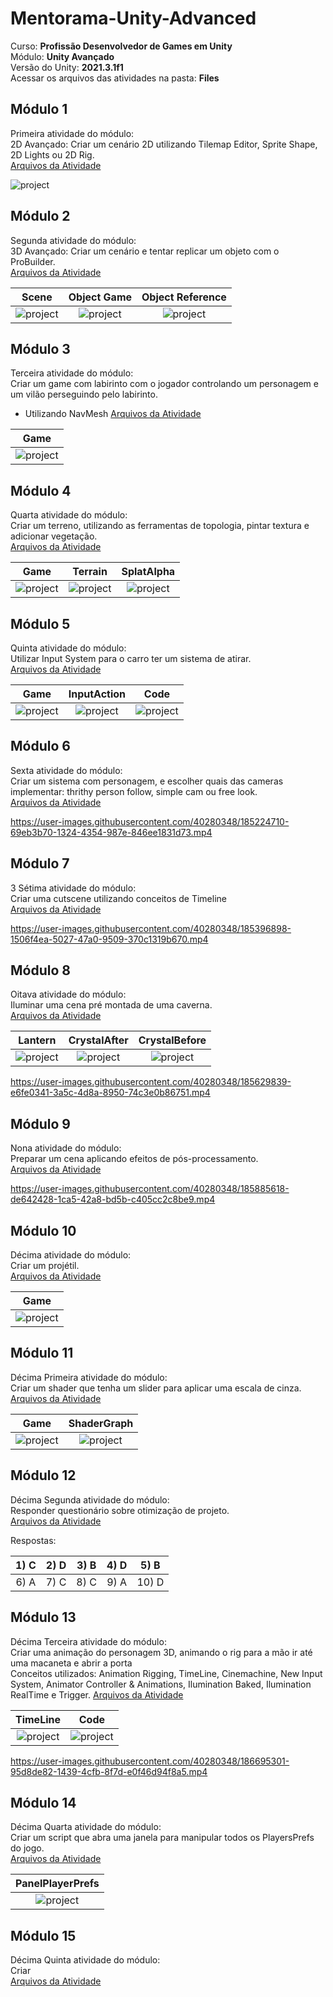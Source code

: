 # Mentorama-Unity-Advanced

Curso: **Profissão Desenvolvedor de Games em Unity**<br/>
Módulo: **Unity Avançado**<br/>
Versão do Unity: **2021.3.1f1**<br/>
Acessar os arquivos das atividades na pasta: **Files**

## Módulo 1

Primeira atividade do módulo:<br/>
2D Avançado: Criar um cenário 2D utilizando Tilemap Editor, Sprite Shape, 2D Lights ou 2D Rig.<br/>
[Arquivos da Atividade](https://github.com/AlanLee1/Mentorama-Unity-Advanced/tree/main/Files/Module1)

<img src="/Files/Module1/Game.gif" alt="project"/>

<!-- Ajuda: Apesar de desmarcar a opção "has exit time", como fazer que o translate e o animator fiquem sincronizados? -->

## Módulo 2

Segunda atividade do módulo:<br/>
3D Avançado: Criar um cenário e tentar replicar um objeto com o ProBuilder.<br/>
[Arquivos da Atividade](https://github.com/AlanLee1/Mentorama-Unity-Advanced/tree/main/Files/Module2)

| Scene | Object Game | Object Reference |
| :----: | :----: | :----: |
| <img src="/Files/Module2/Game.PNG" alt="project"/> | <img src="/Files/Module2/ObjectGame.PNG" alt="project"/> | <img src="/Files/Module2/ObjectReference.PNG" alt="project"/> |

## Módulo 3

Terceira atividade do módulo:<br/>
Criar um game com labirinto com o jogador controlando um personagem e um vilão perseguindo pelo labirinto.
- Utilizando NavMesh
[Arquivos da Atividade](https://github.com/AlanLee1/Mentorama-Unity-Advanced/tree/main/Files/Module3)

| Game |
| :----: |
| <img src="/Files/Module3/Game.gif" alt="project"/> |

## Módulo 4

Quarta atividade do módulo:<br/>
Criar um terreno, utilizando as ferramentas de topologia, pintar textura e adicionar vegetação.<br/>
[Arquivos da Atividade](https://github.com/AlanLee1/Mentorama-Unity-Advanced/tree/main/Files/Module4)

| Game | Terrain | SplatAlpha |
| :----: | :----: | :----: |
| <img src="/Files/Module4/Game.gif" alt="project"/> | <img src="/Files/Module4/Terrain.PNG" alt="project"/> | <img src="/Files/Module4/SplatAlpha.PNG" alt="project"/> |

## Módulo 5

Quinta atividade do módulo:<br/>
Utilizar Input System para o carro ter um sistema de atirar.<br/>
[Arquivos da Atividade](https://github.com/AlanLee1/Mentorama-Unity-Advanced/tree/main/Files/Module5)

| Game | InputAction | Code |
| :----: | :----: | :----: |
| <img src="/Files/Module5/Game.gif" alt="project"/> | <img src="/Files/Module5/InputAction.png" alt="project"/> | <img src="/Files/Module5/Code.png" alt="project"/> |

## Módulo 6

Sexta atividade do módulo:<br/>
Criar um sistema com personagem, e escolher quais das cameras implementar: thrithy person follow, simple cam ou free look.<br/>
[Arquivos da Atividade](https://github.com/AlanLee1/Mentorama-Unity-Advanced/tree/main/Files/Module6)

https://user-images.githubusercontent.com/40280348/185224710-69eb3b70-1324-4354-987e-846ee1831d73.mp4

## Módulo 7
3
Sétima atividade do módulo:<br/>
Criar uma cutscene utilizando conceitos de Timeline<br/>
[Arquivos da Atividade](https://github.com/AlanLee1/Mentorama-Unity-Advanced/tree/main/Files/Module7)

https://user-images.githubusercontent.com/40280348/185396898-1506f4ea-5027-47a0-9509-370c1319b670.mp4

<!-- Ajuda: Como faz para controlar e escolher a rotação da camera sem colocar um "Follow" ou "Look At", durante a utilização do Dolly Track. -->

## Módulo 8

Oitava atividade do módulo:<br/>
Iluminar uma cena pré montada de uma caverna.<br/>
[Arquivos da Atividade](https://github.com/AlanLee1/Mentorama-Unity-Advanced/tree/main/Files/Module8)

| Lantern | CrystalAfter | CrystalBefore |
| :----: | :----: | :----: |
| <img src="/Files/Module8/Lantern.gif" alt="project"/> | <img src="/Files/Module8/CrystalAfter.PNG" alt="project"/> | <img src="/Files/Module8/CrystalBefore.PNG" alt="project"/> |

https://user-images.githubusercontent.com/40280348/185629839-e6fe0341-3a5c-4d8a-8950-74c3e0b86751.mp4

## Módulo 9

Nona atividade do módulo:<br/>
Preparar um cena aplicando efeitos de pós-processamento.<br/>
[Arquivos da Atividade](https://github.com/AlanLee1/Mentorama-Unity-Advanced/tree/main/Files/Module9)

https://user-images.githubusercontent.com/40280348/185885618-de642428-1ca5-42a8-bd5b-c405cc2c8be9.mp4

## Módulo 10

Décima atividade do módulo:<br/>
Criar um projétil.<br/>
[Arquivos da Atividade](https://github.com/AlanLee1/Mentorama-Unity-Advanced/tree/main/Files/Module10)

| Game |
| :----: |
| <img src="/Files/Module10/Game.gif" alt="project"/> |

## Módulo 11

Décima Primeira atividade do módulo:<br/>
Criar um shader que tenha um slider para aplicar uma escala de cinza.<br/>
[Arquivos da Atividade](https://github.com/AlanLee1/Mentorama-Unity-Advanced/tree/main/Files/Module11)

| Game | ShaderGraph |
| :----: | :----: |
| <img src="/Files/Module11/Game.gif" alt="project"/> | <img src="/Files/Module11/ShaderGraph.PNG" alt="project"/> |

## Módulo 12

Décima Segunda atividade do módulo:<br/>
Responder questionário sobre otimização de projeto.<br/>
[Arquivos da Atividade](https://github.com/AlanLee1/Mentorama-Unity-Advanced/tree/main/Files/Module12)

Respostas:

| 1)  C | 2)  D | 3)  B | 4)  D | 5)  B |
| :----: | :----: | :----: | :----: | :----: |
| 6)  A | 7)  C | 8)  C | 9)  A | 10) D |

## Módulo 13

Décima Terceira atividade do módulo:<br/>
Criar uma animação do personagem 3D, animando o rig para a mão ir até uma macaneta e abrir a porta<br/>
Conceitos utilizados: Animation Rigging, TimeLine, Cinemachine, New Input System, Animator Controller & Animations, Ilumination Baked, Ilumination RealTime e Trigger.
[Arquivos da Atividade](https://github.com/AlanLee1/Mentorama-Unity-Advanced/tree/main/Files/Module13)

| TimeLine | Code |
| :----: | :----: |
| <img src="/Files/Module13/TimeLine.PNG" alt="project"/> | <img src="/Files/Module13/ControlAnimation.png" alt="project"/> |

https://user-images.githubusercontent.com/40280348/186695301-95d8de82-1439-4cfb-8f7d-e0f46d94f8a5.mp4

## Módulo 14

Décima Quarta atividade do módulo:<br/>
Criar um script que abra uma janela para manipular todos os PlayersPrefs do jogo.<br/>
[Arquivos da Atividade](https://github.com/AlanLee1/Mentorama-Unity-Advanced/tree/main/Files/Module14)

| PanelPlayerPrefs |
| :----: |
| <img src="/Files/Module14/Game.gif" alt="project"/> |
## Módulo 15

Décima Quinta atividade do módulo:<br/>
Criar <br/>
[Arquivos da Atividade](https://github.com/AlanLee1/Mentorama-Unity-Advanced/tree/main/Files/Module15)

